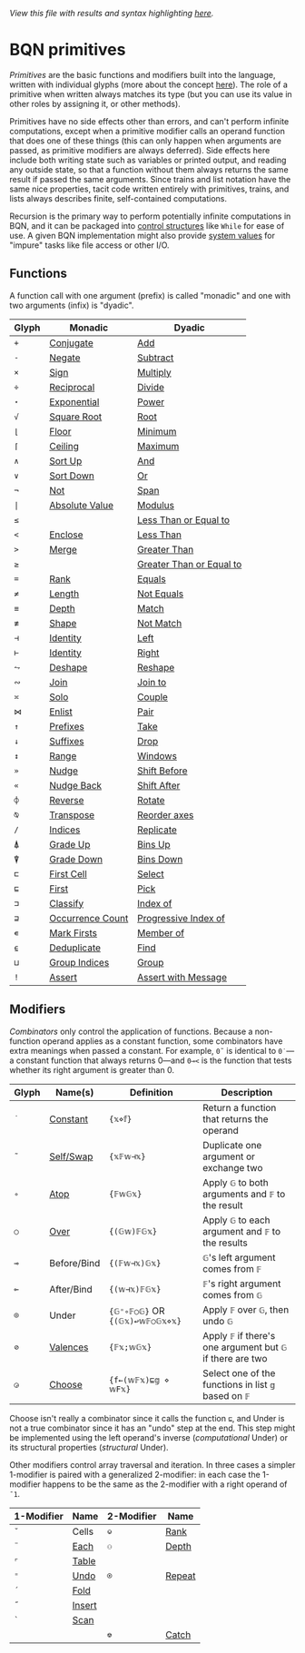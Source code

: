 *View this file with results and syntax highlighting [here](https://mlochbaum.github.io/BQN/doc/primitive.html).*

# BQN primitives

*Primitives* are the basic functions and modifiers built into the language, written with individual glyphs (more about the concept [here](../commentary/primitive.md)). The role of a primitive when written always matches its type (but you can use its value in other roles by assigning it, or other methods).

Primitives have no side effects other than errors, and can't perform infinite computations, except when a primitive modifier calls an operand function that does one of these things (this can only happen when arguments are passed, as primitive modifiers are always deferred). Side effects here include both writing state such as variables or printed output, and reading any outside state, so that a function without them always returns the same result if passed the same arguments. Since trains and list notation have the same nice properties, tacit code written entirely with primitives, trains, and lists always describes finite, self-contained computations.

Recursion is the primary way to perform potentially infinite computations in BQN, and it can be packaged into [control structures](control.md) like `While` for ease of use. A given BQN implementation might also provide [system values](../spec/system.md) for "impure" tasks like file access or other I/O.

## Functions

A function call with one argument (prefix) is called "monadic" and one with two arguments (infix) is "dyadic".

| Glyph | Monadic                                             | Dyadic
|-------|-----------------------------------------------------|---------
| `+`   | [Conjugate](arithmetic.md#basic-arithmetic)         | [Add](arithmetic.md#basic-arithmetic)
| `-`   | [Negate](arithmetic.md#basic-arithmetic)            | [Subtract](arithmetic.md#basic-arithmetic)
| `×`   | [Sign](arithmetic.md#basic-arithmetic)              | [Multiply](arithmetic.md#basic-arithmetic)
| `÷`   | [Reciprocal](arithmetic.md#basic-arithmetic)        | [Divide](arithmetic.md#basic-arithmetic)
| `⋆`   | [Exponential](arithmetic.md#basic-arithmetic)       | [Power](arithmetic.md#basic-arithmetic)
| `√`   | [Square Root](arithmetic.md#basic-arithmetic)       | [Root](arithmetic.md#basic-arithmetic)
| `⌊`   | [Floor](arithmetic.md#additional-arithmetic)        | [Minimum](arithmetic.md#additional-arithmetic)
| `⌈`   | [Ceiling](arithmetic.md#additional-arithmetic)      | [Maximum](arithmetic.md#additional-arithmetic)
| `∧`   | [Sort Up](order.md#sort)                            | [And](logic.md)
| `∨`   | [Sort Down](order.md#sort)                          | [Or](logic.md)
| `¬`   | [Not](logic.md)                                     | [Span](logic.md)
| `\|`  | [Absolute Value](arithmetic.md#additional-arithmetic)| [Modulus](arithmetic.md#additional-arithmetic)
| `≤`   |                                                     | [Less Than or Equal to](arithmetic.md#comparisons)
| `<`   | [Enclose](enclose.md)                               | [Less Than](arithmetic.md#comparisons)
| `>`   | [Merge](couple.md)                                  | [Greater Than](arithmetic.md#comparisons)
| `≥`   |                                                     | [Greater Than or Equal to](arithmetic.md#comparisons)
| `=`   | [Rank](shape.md)                                    | [Equals](arithmetic.md#comparisons)
| `≠`   | [Length](shape.md)                                  | [Not Equals](arithmetic.md#comparisons)
| `≡`   | [Depth](depth.md)                                   | [Match](match.md)
| `≢`   | [Shape](shape.md)                                   | [Not Match](match.md)
| `⊣`   | [Identity](identity.md)                             | [Left](identity.md)
| `⊢`   | [Identity](identity.md)                             | [Right](identity.md)
| `⥊`   | [Deshape](reshape.md)                               | [Reshape](reshape.md)
| `∾`   | [Join](join.md)                                     | [Join to](join.md)
| `≍`   | [Solo](couple.md)                                   | [Couple](couple.md)
| `⋈`   | [Enlist](pair.md)                                   | [Pair](pair.md)
| `↑`   | [Prefixes](prefixes.md)                             | [Take](take.md)
| `↓`   | [Suffixes](prefixes.md)                             | [Drop](take.md)
| `↕`   | [Range](range.md)                                   | [Windows](windows.md)
| `»`   | [Nudge](shift.md)                                   | [Shift Before](shift.md)
| `«`   | [Nudge Back](shift.md)                              | [Shift After](shift.md)
| `⌽`   | [Reverse](reverse.md)                               | [Rotate](reverse.md#rotate)
| `⍉`   | [Transpose](transpose.md)                           | [Reorder axes](transpose.md)
| `/`   | [Indices](replicate.md#indices)                     | [Replicate](replicate.md)
| `⍋`   | [Grade Up](order.md#grade)                          | [Bins Up](order.md#bins)
| `⍒`   | [Grade Down](order.md#grade)                        | [Bins Down](order.md#bins)
| `⊏`   | [First Cell](select.md)                             | [Select](select.md)
| `⊑`   | [First](pick.md#first)                              | [Pick](pick.md)
| `⊐`   | [Classify](selfcmp.md#classify)                     | [Index of](search.md#index-of)
| `⊒`   | [Occurrence Count](selfcmp.md#occurrence-count)     | [Progressive Index of](search.md#progressive-index-of)
| `∊`   | [Mark Firsts](selfcmp.md#mark-firsts)               | [Member of](search.md#member-of)
| `⍷`   | [Deduplicate](selfcmp.md#deduplicate)               | [Find](find.md)
| `⊔`   | [Group Indices](group.md)                           | [Group](group.md)
| `!`   | [Assert](assert.md)                                 | [Assert with Message](assert.md)

## Modifiers

<!--GEN combinator.bqn-->

*Combinators* only control the application of functions. Because a non-function operand applies as a constant function, some combinators have extra meanings when passed a constant. For example, `0˜` is identical to `0˙`—a constant function that always returns 0—and `0⊸<` is the function that tests whether its right argument is greater than 0.

Glyph | Name(s)                 | Definition                     | Description
------|-------------------------|--------------------------------|---------------------------------------
`˙`   | [Constant](constant.md) | `{𝕩⋄𝕗}`                        | Return a function that returns the operand
`˜`   | [Self/Swap](swap.md)    | `{𝕩𝔽𝕨⊣𝕩}`                      | Duplicate one argument or exchange two
`∘`   | [Atop](compose.md)      | `{𝔽𝕨𝔾𝕩}`                       | Apply `𝔾` to both arguments and `𝔽` to the result
`○`   | [Over](compose.md)      | `{(𝔾𝕨)𝔽𝔾𝕩}`                    | Apply `𝔾` to each argument and `𝔽` to the results
`⊸`   | Before/Bind             | `{(𝔽𝕨⊣𝕩)𝔾𝕩}`                   | `𝔾`'s left argument comes from `𝔽`
`⟜`   | After/Bind              | `{(𝕨⊣𝕩)𝔽𝔾𝕩}`                   | `𝔽`'s right argument comes from `𝔾`
`⌾`   | Under                   | `{𝔾⁼∘𝔽○𝔾}` OR `{(𝔾𝕩)↩𝕨𝔽○𝔾𝕩⋄𝕩}` | Apply `𝔽` over `𝔾`, then undo `𝔾`
`⊘`   | [Valences](valences.md) | `{𝔽𝕩;𝕨𝔾𝕩}`                     | Apply `𝔽` if there's one argument but `𝔾` if there are two
`◶`   | [Choose](choose.md)     | `{f←(𝕨𝔽𝕩)⊑𝕘 ⋄ 𝕨F𝕩}`            | Select one of the functions in list `𝕘` based on `𝔽`

Choose isn't really a combinator since it calls the function `⊑`, and Under is not a true combinator since it has an "undo" step at the end. This step might be implemented using the left operand's inverse (*computational* Under) or its structural properties (*structural* Under).

Other modifiers control array traversal and iteration. In three cases a simpler 1-modifier is paired with a generalized 2-modifier: in each case the 1-modifier happens to be the same as the 2-modifier with a right operand of `¯1`.

| 1-Modifier | Name                                  | 2-Modifier | Name
|------------|---------------------------------------|------------|--------
| `˘`        | Cells                                 | `⎉`        | [Rank](https://aplwiki.com/wiki/Rank_(operator))
| `¨`        | [Each](map.md)                        | `⚇`        | [Depth](depth.md#the-depth-modifier)
| `⌜`        | [Table](map.md)                       |
| `⁼`        | [Undo](undo.md)                       | `⍟`        | [Repeat](repeat.md)
| `´`        | [Fold](fold.md)                       |
| `˝`        | [Insert](fold.md)                     |
| `` ` ``    | [Scan](scan.md)                       |
|            |                                       | `⎊`        | [Catch](assert.md#catch)
